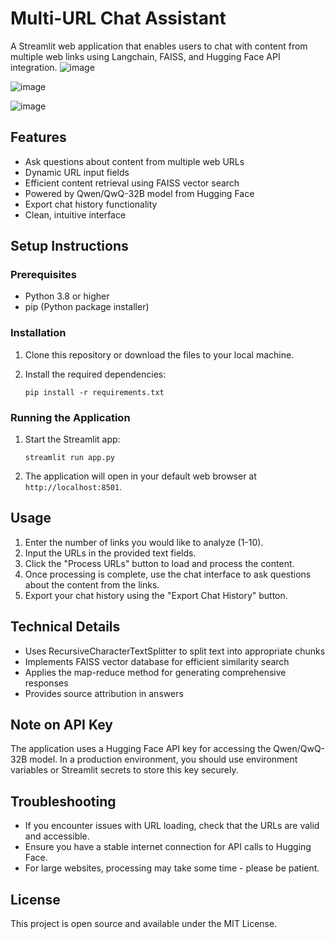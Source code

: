 # Multi-URL Chat Assistant

A Streamlit web application that enables users to chat with content from multiple web links using Langchain, FAISS, and Hugging Face API integration.
![image](https://github.com/user-attachments/assets/26977697-0231-4614-99b7-44137377fe02)

![image](https://github.com/user-attachments/assets/5cfbb381-a2e8-4c4a-925d-c98d4e8cbea2)

![image](https://github.com/user-attachments/assets/3c27f6ee-2603-497b-b6d5-333e40743230)

## Features

- Ask questions about content from multiple web URLs
- Dynamic URL input fields
- Efficient content retrieval using FAISS vector search
- Powered by Qwen/QwQ-32B model from Hugging Face
- Export chat history functionality
- Clean, intuitive interface

## Setup Instructions

### Prerequisites

- Python 3.8 or higher
- pip (Python package installer)

### Installation

1. Clone this repository or download the files to your local machine.

2. Install the required dependencies:
   ```
   pip install -r requirements.txt
   ```

### Running the Application

1. Start the Streamlit app:
   ```
   streamlit run app.py
   ```

2. The application will open in your default web browser at `http://localhost:8501`.

## Usage

1. Enter the number of links you would like to analyze (1-10).
2. Input the URLs in the provided text fields.
3. Click the "Process URLs" button to load and process the content.
4. Once processing is complete, use the chat interface to ask questions about the content from the links.
5. Export your chat history using the "Export Chat History" button.

## Technical Details

- Uses RecursiveCharacterTextSplitter to split text into appropriate chunks
- Implements FAISS vector database for efficient similarity search
- Applies the map-reduce method for generating comprehensive responses
- Provides source attribution in answers

## Note on API Key

The application uses a Hugging Face API key for accessing the Qwen/QwQ-32B model. In a production environment, you should use environment variables or Streamlit secrets to store this key securely.

## Troubleshooting

- If you encounter issues with URL loading, check that the URLs are valid and accessible.
- Ensure you have a stable internet connection for API calls to Hugging Face.
- For large websites, processing may take some time - please be patient.

## License

This project is open source and available under the MIT License. 
